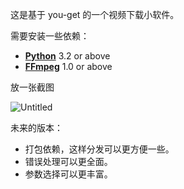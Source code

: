 这是基于 you-get 的一个视频下载小软件。

需要安装一些依赖：

- **[Python](https://www.python.org/downloads/)** 3.2 or above
- **[FFmpeg](https://www.ffmpeg.org/)** 1.0 or above


放一张截图

![Untitled](https://s3-us-west-2.amazonaws.com/secure.notion-static.com/74621e60-7df8-4992-86cf-80bad2470809/Untitled.png)

未来的版本：

- 打包依赖，这样分发可以更方便一些。
- 错误处理可以更全面。
- 参数选择可以更丰富。